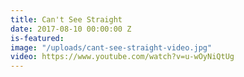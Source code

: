 ```yaml
---
title: Can't See Straight
date: 2017-08-10 00:00:00 Z
is-featured: 
image: "/uploads/cant-see-straight-video.jpg"
video: https://www.youtube.com/watch?v=u-wOyNiQtUg
---
```



